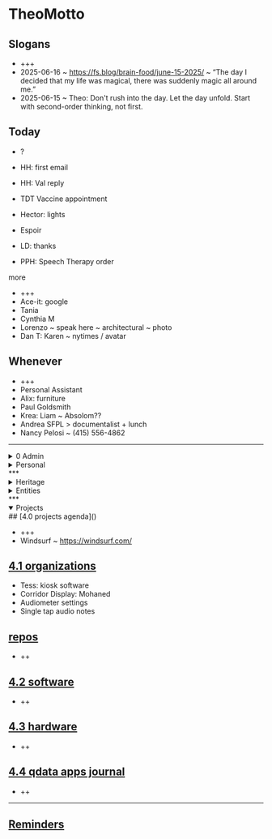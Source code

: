 # TheoMotto


## Slogans

* +++
* 2025-06-16 ~ https://fs.blog/brain-food/june-15-2025/ ~ “The day I decided that my life was magical, there was suddenly magic all around me.”
* 2025-06-15 ~ Theo: Don't rush into the day. Let the day unfold. Start with second-order thinking, not first. 

## Today

* ?


* HH: first email
* HH: Val reply
* TDT Vaccine appointment
* Hector: lights
* Espoir
* LD: thanks
* PPH: Speech Therapy order

more

* +++
* Ace-it: google 
* Tania
* Cynthia M
* Lorenzo ~ speak here ~ architectural ~ photo
* Dan T: Karen ~ nytimes / avatar



## Whenever

* +++
* Personal Assistant
* Alix: furniture
* Paul Goldsmith
* Krea: Liam ~ Absolom??
* Andrea SFPL &gt; documentalist + lunch
* Nancy Pelosi ~ (415) 556-4862






***

<!--

**Admin**

-->
<details>

<summary>0 Admin</summary>

* ?
* Samsung
* Andrea
* Boost: account number ~ cancel autopay
* Boost: target: 2675 Geary Blvd, San Francisco, CA 94118 ~ (415) 796-5280
* Job description: need a personal assistant
* DonnaB: vet Job Description
* Boost: cancel
* Josh
* Taxes
* Tiller
* File for admin tips
* Drivers License: expires 2028

## [0 Admin Journal]()

## [0 Admin Agenda ZZZ]()

[passport]()

[mia agenda]()

[0.1 will &amp; trust]()

[0.1 2024 taxes]()

</details>
<!-- *** -->
<details>
<!-- -->
<summary>Personal</summary>
<!-- -->

* ?

* Dog Tags ~
* shampoo ~ Eucerin ~ ninite
* Tom King book 2
* ACE: Agnes
* LL Bean ~ blanket
* Safeway:&nbsp;
* EyeBuyDirect: small s
* Jeans ~ jacket
* Closet step ladder

Waiting

* ++
00

## [0 Admin Personal Journal]()

[0.1-schedule-days-of-week]()

[0.1-schedule-daily]()

[0.1-notes]()

</details>
***

<!--

**Heritage**

-->
<details>
<!-- -->
<summary>Heritage</summary>

* ++
* 238 &amp; 240
* Out and about to Air museum
* Individual film festival
* Granola photo . Guests for lunch
* hand wipes available Photo of food display&nbsp;
* Residents: commission report
* He: Donations?
* Mary: CC print ~ plaque
* Scans
* Create HH blog
* Emergency plan: get digital + email
* McGliney Computer: W10??
* HH: Randy Gridley thanks
* HH cfo: billing split + eaf + email
* Praveen: Remote Dir Activities
* Jon Casey: IT guy ~ Find phone ~ TouchTown
* Kay Tim: Turntable ~ advocate
* Activities: zen + NV
* ??

Platform* NDA* Strategic Plan ~ architecture experience* Two way reporting#experience* Bod past ~ sec RCResidents Council

* MJa: RN ~ chair lifts ~ electric chairs

Residents

* Kathy Paver: follow up
* John Mossi
* List of one-handed things for T

[3.1 heritage journal]()

[3.1 heritage agenda]()
<details open="">
<!-- -->
<summary>Heritage Happenings</summary>

* Book club: The accidental Tourist ~ book of the month in HH
* May: post-mortem
* HH: Tom to look at style guide and charter
* HH: Page for committee book
* HH: agenda &amp; meeting dates for the year

[heritage happenings journal]()
[heritage happenings agenda]()

</details>
<!--
**Heritage Centenary**
-->
<details>
<!-- -->
<summary>JMB Centenary</summary>

* Al Sterling: rose notches
* Mary: Fountain
* Three women dressed as flappers
* Karen McNeil
* Woody?
* rsvp: invite

[centenary morgan journal]()
[centenary-morgan ]()
***

</details>
[activities]()
[admin town hall]()
[bod sflprs]()
[centenary-morgan ]()
[health]()
[out and about]()
[resident council]()
[residents]()
[services]()
[staff]()
[strategic plan ~ eir]()
</details>
<!--

**Health**

-->
<details>

<summary>Health</summary>
## [1.0 Health Agenda]()

* ++
* Descibe PT need
* PPH: AI critique
* UCSF patient advocate
* Amanda: CVS + PT
* <a href="https://www.ucsfhealth.org/services/case-management-and-social-work">https://www.ucsfhealth.org/services/case-management-and-social-work</a>
* UCSF: Dental appointment
* Jock rot ~ got it ~ trying lamasil
* Delta Dental: codes

[dentistry]()

[dermatology]()

[gastroenterology]()

[ophthalmology]()

[pph]()

[1.1 Health History]()

[1.1 Health Insurance]()

[1.1 Health Journal]()

[1.1 Health Providers]()

[1.1 Health Reference]()

</details>
<!--

**Simplicity**

-->
<details>
<summary>Simplicity</summary>
## [1.0 simplicity]()

* ++
* IA: storage photos
* Avery + Bancroft: documentalist
* Diana Greer: working together
*

[nicole agenda]()

[1.1 archiving]()

[1.2 claudia]()
</details>
<!--

**ACE IT**

-->
<details open="">

<summary>ACE IT</summary>
## [2.0 ACE IT]()

* ++
* ICE: ms365
* Alix: shipper
* Alix: storage lady
* Alix: PLE
* Alix: volleyball
* Cynthia: Safe deposit box
* AC: Kathy birthday
* AC: Eames visit
* AC: Bolinas
* Buy more: share paper
* Netflix: ace-i

## [Alix]()

* ++

## [Cynthia]()

* ++

## [Eloise]()

* ++
* Eloise: GitHub account + Coop

</details>
<!--

**Family**

-->
<details>
<summary>Family</summary>
## [2.1 Family]()

* ++
* Alix P
* Allison
* PLE: Ronan ~ calendar
* Alex, Peter
* Tania: concierge in Durham
* John Choate: Eloise + Corwin

</details>
<!--

**Peeps**

-->
<details>

* Paul Goldsmith
* John Choate: wall image ~ PGE no public ros ~ planter
* LD Kirshenbaum: late June ~ zarina
* Hector
* Olga:
* Jason Carman
* Ann Seymour
* Ronan ~ ple
* Mike Warner

<summary>Peeps</summary>
## [2.2 Peeps]()

</details>
***

<!--

**Entities**

-->
<details>

<summary>Entities</summary>
<!-- -->
## [3.0 entities]()

* ?
* SF heritage: donation ~&nbsp;<a href="https://www.sfheritage.org/splendid-25/">https://www.sfheritage.org/splendid-25/</a>
* SacSem: nbr owner &lt;&lt; scree
* awesome: zelle?
* SacSem: wix
* Joel P
* Peer Wedvick
* Jack O: talk at H + Guestroom?
* Peter Otis + Bob Hall:
* George Smart: woody
* Leah WSD
* NV: use for volunteers
* NV: Margaret Jacobs
* NV: Le'mere
* NV: Laura Burges

<!-- -->
[awesome]()
<!-- -->
[next village]()
<!-- -->
[sacsem]()
<!-- -->
[sensay]()
<!-- -->
[sps]()
<!-- -->
[tgd]()
<!-- -->
</details>
<!-- -->
***

<!--

**Projects**

-->
<details open="">

<summary>Projects</summary>
## [4.0 projects agenda]()

* +++
* Windsurf ~&nbsp;<a href="https://windsurf.com/">https://windsurf.com/</a>

## [4.1 organizations]()

* Tess: kiosk software
* Corridor Display: Mohaned
* Audiometer settings
* Single tap audio notes

## [repos]()

* ++

## [4.2 software]()

* ++

## [4.3 hardware]()

* ++

## [4.4 qdata apps journal]()

* ++

***

## [Reminders]()

</details>